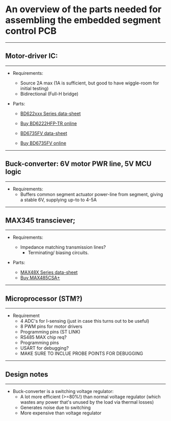 # An overview of the parts needed for assembling the embedded segment control PCB
------
## Motor-driver IC:
------
* Requirements:
  * Source 2A max (1A is sufficient, but good to have wiggle-room for initial testing)
  * Bidirectional (Full-H bridge)

* Parts:
  * [BD622xxx Series data-sheet](https://docs-emea.rs-online.com/webdocs/1385/0900766b81385cec.pdf)
  * [Buy BD6222HFP-TR online](https://uk.rs-online.com/web/p/motor-driver-ics/6996752/)
  
  * [BD6735FV data-sheet](https://docs-emea.rs-online.com/webdocs/1623/0900766b8162326e.pdf)
  * [Buy BD6735FV online](https://uk.rs-online.com/web/p/motor-driver-ics/1714118/)

------
## Buck-converter: 6V motor PWR line, 5V MCU logic 
------
* Requirements:
	* Buffers common segment actuator power-line from segment, giving a stable 6V, supplying up-to to 4-5A
------
## MAX345 transciever;
------
* Requirements:
	* Impedance matching transmission lines?
		* Terminating/ biasing circuits.

* Parts:
	* [MAX48X Series data-sheet](https://docs-emea.rs-online.com/webdocs/078a/0900766b8078aed6.pdf)
	* [Buy MAX485CSA+](https://uk.rs-online.com/web/p/line-transceivers/5404564/)
------
## Microprocessor (STM?)
------
* Requirement 
  * 4 ADC's for I-sensing (just in case this turns out to be useful)
  * 8 PWM pins for motor drivers
  * Programming pins (ST LINK)
  * RS485 MAX chip req?
  * Programming pins
  * USART for debugging?
  * MAKE SURE TO INCLUE PROBE POINTS FOR DEBUGGING

  
------
## Design notes
------

* Buck-converter is a switching voltage regulator:
	* A lot more efficient (>=80%!) than normal voltage regulator (which wastes any power that's unused by the load via thermal losses)
	* Generates noise due to switching
	* More expensive than voltage regulator
